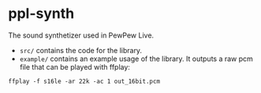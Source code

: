 # ppl-synth

The sound synthetizer used in PewPew Live.

* `src/` contains the code for the library.
* `example/` contains an example usage of the library. It outputs a raw pcm file that can be played with ffplay:
```
ffplay -f s16le -ar 22k -ac 1 out_16bit.pcm
```